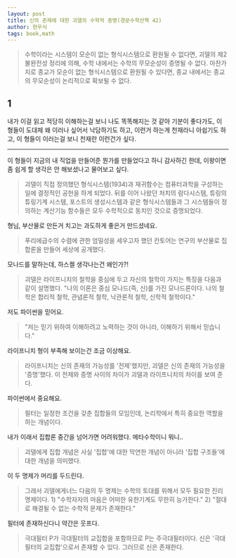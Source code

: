 ```yaml
---
layout: post
title: 신의 존재에 대한 괴델의 수학적 증명(경문수학산책 42)
author: 현우식
tags: book,math
---
```


> 수학이라는 시스템이 모순이 없는 형식시스템으로 환원될 수 없다면, 괴델의 제2불완전성 정리에 의해, 수학 내에서는 수학의 무모순성이 증명될 수 없다. 마찬가지로 종교가 모순이 없는 형식시스템으로 환원될 수 있다면, 종교 내에서는 종교의 무모순성이 논리적으로 확보될 수 없다.



## 1
내가 이걸 읽고 적당히 이해하는걸 보니 나도 똑똑해지는 것 같아 기분이 좋다가도, 이 형들이 도대체 왜 이러나 싶어서 낙담하기도 하고, 이런거 하는게 천재라니 아쉽기도 하고, 이 형들이 이러는걸 보니 천재란 이런건가 싶다.

----

이 형들이 지금의 내 직업을 만들어준 뭔가를 만들었다고 하니 감사하긴 한데, 이왕이면 좀 쉽게 할 생각은 안 해보셨나고 물어보고 싶다.
> 괴델이 직접 정의했던 형식시스템(1934)과 재귀함수는 컴퓨터과학을 구성하는 일에 결정적인 공헌을 하게 되었다. 뒤를 이어 나왔던 처치의 람다시스템, 튜링의 튜링기계 시스템, 포스트의 생성시스템과 같은 형식시스템들과 그 시스템들이 정의하는 계산기능 함수들은 모두 수학적으로 동치인 것으로 증명되었다.

형님, 부산물로 만든거 치고는 과도하게 좋은거 만드셨네요. 
> 푸리에급수의 수렴에 관한 엄밀성을 세우고자 했던 칸토어는 연구의 부산물로 집합론을 만들어 세상에 공개했다.

모나드를 말하는데, 하스켈 생각나는건 왜인가?!
> 괴델은 라이프니치의 철학을 중심에 두고 자신의 철학이 가지는 특징을 다음과 같이 설명했다. "나의 이론은 중심 모나드(즉, 신)를 가진 모나드론이다. 나의 철학은 합리적 철학, 관념론적 철학, 낙관론적 철학, 신학적 철학이다."

저도 파이썬을 믿어요.
> "저는 믿기 위하여 이해하려고 노력하는 것이 아니라, 이해하기 위해서 믿습니다."

라이프니치 형이 부족해 보이는건 조금 이상해요.
> 라이프니치는 신의 존재의 가능성를 '전제'했지만, 괴델은 신의 존재의 가능성을 '증명'했다. 이 전제와 증명 사이의 차이가 괴델과 라이프니치의 차이를 보여 준다.

파이썬에서 중요해요.
> 필터는 일정한 조건을 갖춘 집합들의 모임인데, 논리학에서 특히 중요한 역할을 하는 개념이다.

내가 이래서 집합론 중간을 넘어가면 어려워했다. 메타수학이니 뭐니..
> 괴델에게 집합 개념은 사실 '집합'에 대한 막연한 개념이 아니라 '집합 구조들'에 대한 개념을 의미했다.

이 두 명제가 머리를 두드린다.
> 그래서 괴델에게너느 다음의 두 명제는 수학의 토대를 위해서 모두 필요한 진리명제이다. 1) "수학자자의 마음은 어떠한 유한기계도 무한히 능가한다." 2) "절대로 해결될 수 없는 수학적 문제가 존재한다."

필터에 존재하신다니 약간은 웃프다.
> 극대필터 P가 극대필터의 교집합을 포함하므로 P는 주극대필터이다. 신은 '극대필터의 교집합'으로서 존재할 수 있다. 그러므로 신은 존재한다.
